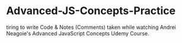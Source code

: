 # Advanced-JS-Concepts-Practice
tiring  to write Code &amp; Notes (Comments) taken while watching Andrei Neagoie's Advanced JavaScript Concepts Udemy Course.

